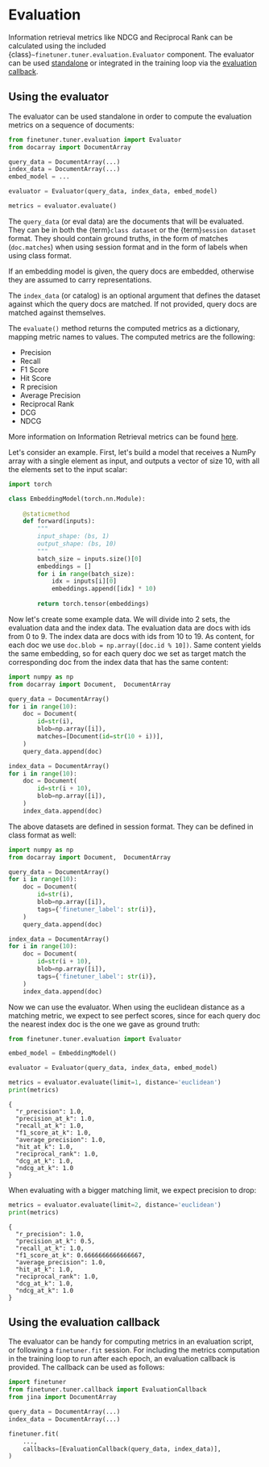# Evaluation

Information retrieval metrics like NDCG and Reciprocal Rank can be calculated using the included 
{class}`~finetuner.tuner.evaluation.Evaluator` component. The evaluator can be used
[standalone](#using-the-evaluator)
or integrated in the training loop via the [evaluation callback](#using-the-evaluation-callback).


## Using the evaluator

The evaluator can be used standalone in order to compute the evaluation metrics on a sequence
of documents:
```python
from finetuner.tuner.evaluation import Evaluator
from docarray import DocumentArray

query_data = DocumentArray(...)
index_data = DocumentArray(...)
embed_model = ...

evaluator = Evaluator(query_data, index_data, embed_model)

metrics = evaluator.evaluate()
```

The `query_data` (or eval data) are the documents that will be evaluated. They can be in both the
{term}`class dataset` or the {term}`session dataset` format. They should contain ground truths, in the form of
matches (`doc.matches`) when using session format and in the form of labels when using class format.

If an embedding model is given, the query docs are embedded, otherwise they are assumed to carry
representations.

The `index_data` (or catalog) is an optional argument that defines the dataset against which the
query docs are matched. If not provided, query docs are matched against themselves.

The `evaluate()` method returns the computed metrics as a dictionary, mapping metric names to values.
The computed metrics are the following:

- Precision
- Recall
- F1 Score
- Hit Score
- R precision
- Average Precision
- Reciprocal Rank
- DCG
- NDCG

More information on Information Retrieval metrics can be found
[here](https://en.wikipedia.org/wiki/Evaluation_measures_(information_retrieval)).

Let's consider an example. First, let's build a model that receives a NumPy array with a single element as input, and
outputs a vector of size 10, with all the elements set to the input scalar:
```python
import torch

class EmbeddingModel(torch.nn.Module):
    
    @staticmethod
    def forward(inputs):
        """
        input_shape: (bs, 1)
        output_shape: (bs, 10)
        """
        batch_size = inputs.size()[0]
        embeddings = []
        for i in range(batch_size):
            idx = inputs[i][0]
            embeddings.append([idx] * 10)
        
        return torch.tensor(embeddings)

```

Now let's create some example data. We will divide into 2 sets, the evaluation data and the index data. The
evaluation data are docs with ids from 0 to 9. The index data are docs with ids from 10 to 19. As content, for
each doc we use `doc.blob = np.array([doc.id % 10])`. Same content yields the same embedding, so for each
query doc we set as target match the corresponding doc from the index data that has the same content:
```python
import numpy as np
from docarray import Document,  DocumentArray

query_data = DocumentArray()
for i in range(10):
    doc = Document(
        id=str(i),
        blob=np.array([i]),
        matches=[Document(id=str(10 + i))],
    )
    query_data.append(doc)

index_data = DocumentArray()
for i in range(10):
    doc = Document(
        id=str(i + 10),
        blob=np.array([i]),
    )
    index_data.append(doc)
```

The above datasets are defined in session format. They can be defined in class format as well:
```python
import numpy as np
from docarray import Document,  DocumentArray

query_data = DocumentArray()
for i in range(10):
    doc = Document(
        id=str(i),
        blob=np.array([i]),
        tags={'finetuner_label': str(i)},
    )
    query_data.append(doc)

index_data = DocumentArray()
for i in range(10):
    doc = Document(
        id=str(i + 10),
        blob=np.array([i]),
        tags={'finetuner_label': str(i)},
    )
    index_data.append(doc)
```

Now we can use the evaluator. When using the euclidean distance as a matching metric, we expect to see
perfect scores, since for each query doc the nearest index doc is the one we gave as ground truth:

```python
from finetuner.tuner.evaluation import Evaluator

embed_model = EmbeddingModel()

evaluator = Evaluator(query_data, index_data, embed_model)

metrics = evaluator.evaluate(limit=1, distance='euclidean')
print(metrics)
```
```
{
  "r_precision": 1.0,
  "precision_at_k": 1.0,
  "recall_at_k": 1.0,
  "f1_score_at_k": 1.0,
  "average_precision": 1.0,
  "hit_at_k": 1.0,
  "reciprocal_rank": 1.0,
  "dcg_at_k": 1.0,
  "ndcg_at_k": 1.0
}
```

When evaluating with a bigger matching limit, we expect precision to drop:
```python
metrics = evaluator.evaluate(limit=2, distance='euclidean')
print(metrics)
```
```
{
  "r_precision": 1.0,
  "precision_at_k": 0.5,
  "recall_at_k": 1.0,
  "f1_score_at_k": 0.6666666666666667,
  "average_precision": 1.0,
  "hit_at_k": 1.0,
  "reciprocal_rank": 1.0,
  "dcg_at_k": 1.0,
  "ndcg_at_k": 1.0
}
```

## Using the evaluation callback

The evaluator can be handy for computing metrics in an evaluation script, or following a `finetuner.fit`
session. For including the metrics computation in the training loop to run after each epoch, an
evaluation callback is provided. The callback can be used as follows:

```python
import finetuner
from finetuner.tuner.callback import EvaluationCallback
from jina import DocumentArray

query_data = DocumentArray(...)
index_data = DocumentArray(...)

finetuner.fit(
    ...,
    callbacks=[EvaluationCallback(query_data, index_data)],
)

```